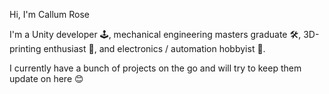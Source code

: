 Hi, I'm Callum Rose

I'm a Unity developer 🕹️, mechanical engineering masters graduate 🛠️, 3D-printing enthusiast 🚤, and electronics / automation hobbyist 🤖.

I currently have a bunch of projects on the go and will try to keep them update on here 😊

<!---
callum-rose/callum-rose is a ✨ special ✨ repository because its `README.md` (this file) appears on your GitHub profile.
You can click the Preview link to take a look at your changes.
--->

